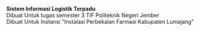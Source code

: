 <b>Sistem Informasi Logistik Terpadu</b> <br>
Dibuat Untuk tugas semester 3 TIF Politeknik Negeri Jember<br>
Dibuat Untuk Instansi "Instalasi Perbekalan Farmasi Kabupaten Lumajang"
